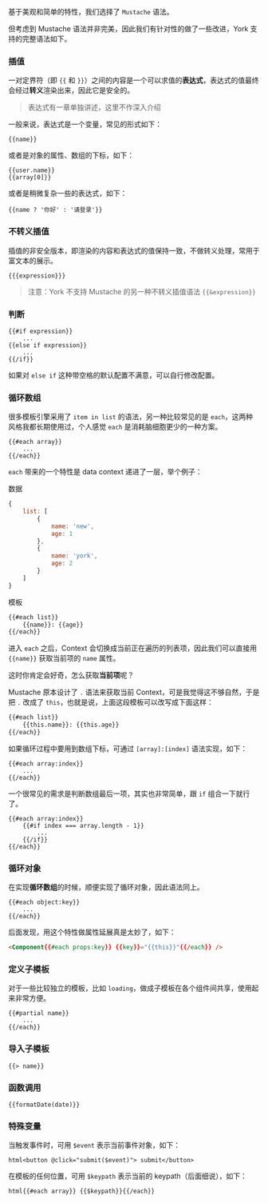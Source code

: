 基于美观和简单的特性，我们选择了 `Mustache` 语法。

但考虑到 Mustache 语法并非完美，因此我们有针对性的做了一些改进，York 支持的完整语法如下。

### 插值

一对定界符（即 `{{` 和 `}}`）之间的内容是一个可以求值的**表达式**，表达式的值最终会经过**转义**渲染出来，因此它是安全的。

> 表达式有一章单独讲述，这里不作深入介绍

一般来说，表达式是一个变量，常见的形式如下：

```
{{name}}
```

或者是对象的属性、数组的下标，如下：

```
{{user.name}}
{{array[0]}}
```

或者是稍微复杂一些的表达式，如下：

```
{{name ? '你好' : '请登录'}}
```

### 不转义插值

插值的非安全版本，即渲染的内容和表达式的值保持一致，不做转义处理，常用于富文本的展示。

```
{{{expression}}}
```

> 注意：York 不支持 Mustache 的另一种不转义插值语法 `{{&expression}}`

### 判断


```
{{#if expression}}
    ...
{{else if expression}}
    ...
{{/if}}
```

如果对 `else if` 这种带空格的默认配置不满意，可以自行修改配置。

### 循环数组

很多模板引擎采用了 `item in list` 的语法，另一种比较常见的是 `each`，这两种风格我都长期使用过，个人感觉 `each` 是消耗脑细胞更少的一种方案。

```
{{#each array}}
    ...
{{/each}}
```

`each` 带来的一个特性是 data context 递进了一层，举个例子：

数据

```javascript
{
    list: [
        {
            name: 'new',
            age: 1
        },
        {
            name: 'york',
            age: 2
        }
    ]
}
```

模板

```html
{{#each list}}
    {{name}}: {{age}}
{{/each}}
```

进入 `each` 之后，Context 会切换成当前正在遍历的列表项，因此我们可以直接用 `{{name}}` 获取当前项的 `name` 属性。

这时你肯定会好奇，怎么获取**当前项**呢？

Mustache 原本设计了 `.` 语法来获取当前 Context，可是我觉得这不够自然，于是把 `.` 改成了 `this`，也就是说，上面这段模板可以改写成下面这样：


```html
{{#each list}}
    {{this.name}}: {{this.age}}
{{/each}}
```

如果循环过程中要用到数组下标，可通过 `[array]:[index]` 语法实现，如下：

```
{{#each array:index}}
    ...
{{/each}}
```

一个很常见的需求是判断数组最后一项，其实也非常简单，跟 `if` 组合一下就行了。

```
{{#each array:index}}
    {{#if index === array.length - 1}}
        ...
    {{/if}}
{{/each}}
```

### 循环对象

在实现**循环数组**的时候，顺便实现了循环对象，因此语法同上。

```
{{#each object:key}}
    ...
{{/each}}
```

后面发现，用这个特性做属性延展真是太妙了，如下：

```html
<Component{{#each props:key}} {{key}}="{{this}}"{{/each}} />
```

### 定义子模板

对于一些比较独立的模板，比如 `loading`，做成子模板在各个组件间共享，使用起来非常方便。

```
{{#partial name}}
    ...
{{/each}}
```


### 导入子模板

```{{> name}}```

### 函数调用

```{{formatDate(date)}}```

### 特殊变量

当触发事件时，可用 `$event` 表示当前事件对象，如下：

```html<button @click="submit($event)"> submit</button>```

在模板的任何位置，可用 `$keypath` 表示当前的 keypath（后面细说），如下：

```html{{#each array}} {{$keypath}}{{/each}}```
